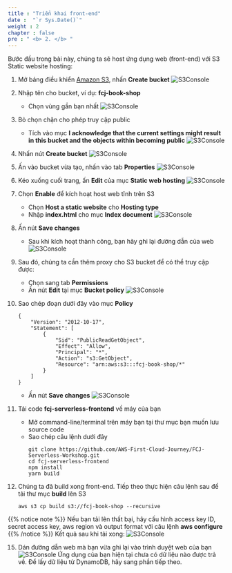 ```yaml
---
title : "Triển khai front-end"
date :  "`r Sys.Date()`" 
weight : 2 
chapter : false
pre : " <b> 2. </b> "
---
```

Bước đầu trong bài này, chúng ta sẽ host ứng dụng web (front-end) với S3 Static website hosting:

1. Mở bảng điều khiển [Amazon S3](https://s3.console.aws.amazon.com/s3/get-started?region=ap-southeast-2), nhấn **Create bucket**
![S3Console](/images/1/1.png?width=90pc)

3. Nhập tên cho bucket, ví dụ: **fcj-book-shop**
    - Chọn vùng gần bạn nhất
![S3Console](/images/1/2.png?width=90pc)


4. Bỏ chọn chặn cho phép truy cập public
    - Tích vào mục **I acknowledge that the current settings might result in this bucket and the objects within becoming public**
![S3Console](/images/1/3.png?width=90pc)
5. Nhấn nút **Create bucket**
![S3Console](/images/1/4.png?width=90pc)

6. Ấn vào bucket vừa tạo, nhấn vào tab **Properties**
![S3Console](/images/1/5.png?width=90pc)

8. Kéo xuống cuối trang, ấn **Edit** của mục **Static web hosting**
![S3Console](/images/1/6.png?width=90pc)

9. Chọn **Enable** để kích hoạt host web tĩnh trên S3
    - Chọn **Host a static website** cho **Hosting type**
    - Nhập **index.html** cho mục **Index document**
![S3Console](/images/1/7.png?width=90pc)

10. Ấn nút **Save changes**
    - Sau khi kích hoạt thành công, bạn hãy ghi lại đường dẫn của web
![S3Console](/images/1/8.png?width=90pc)

11. Sau đó, chúng ta cần thêm proxy cho S3 bucket để có thể truy cập được:
    - Chọn sang tab **Permissions**
    - Ấn nút **Edit** tại mục **Bucket policy**
![S3Console](/images/1/9.png?width=90pc)

12. Sao chép đoạn dưới đây vào mục **Policy**
    ```
    {
        "Version": "2012-10-17",
        "Statement": [
            {
                "Sid": "PublicReadGetObject",
                "Effect": "Allow",
                "Principal": "*",
                "Action": "s3:GetObject",
                "Resource": "arn:aws:s3:::fcj-book-shop/*"
            }
        ]
    }
    ```
    - Ấn nút **Save changes**
![S3Console](/images/1/10.png?width=90pc)

13. Tải code **fcj-serverless-frontend** về máy của bạn
    - Mở command-line/terminal trên máy bạn tại thư mục bạn muốn lưu source code
    - Sao chép câu lệnh dưới đây
        ```
        git clone https://github.com/AWS-First-Cloud-Journey/FCJ-Serverless-Workshop.git
        cd fcj-serverless-frontend
        npm install
        yarn build
        ```
14. Chúng ta đã build xong front-end. Tiếp theo thực hiện câu lệnh sau để tải thư mục **build** lên S3
    ```
    aws s3 cp build s3://fcj-book-shop --recursive
    ```
{{% notice note %}}
Nếu bạn tải lên thất bại, hãy cấu hình access key ID, secret access key, aws region và output format với câu lệnh **aws configure**
{{% /notice %}}
Kết quả sau khi tải xong:
![S3Console](/images/1/12.png?width=90pc)

15. Dán đường dẫn web mà bạn vừa ghi lại vào trình duyệt web của bạn
![S3Console](/images/1/13.png?width=90pc)
Ứng dụng của bạn hiện tại chưa có dữ liệu nào được trả về. Để lấy dữ liệu từ DynamoDB, hãy sang phần tiếp theo.


